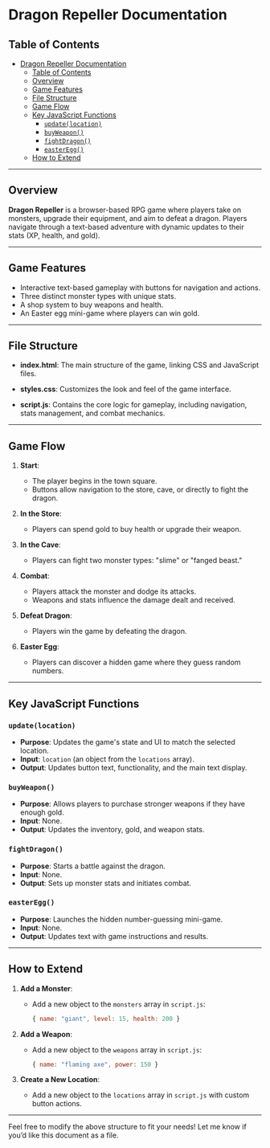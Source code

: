 # Dragon Repeller Documentation

## Table of Contents

- [Dragon Repeller Documentation](#dragon-repeller-documentation)
  - [Table of Contents](#table-of-contents)
  - [Overview](#overview)
  - [Game Features](#game-features)
  - [File Structure](#file-structure)
  - [Game Flow](#game-flow)
  - [Key JavaScript Functions](#key-javascript-functions)
    - [`update(location)`](#updatelocation)
    - [`buyWeapon()`](#buyweapon)
    - [`fightDragon()`](#fightdragon)
    - [`easterEgg()`](#easteregg)
  - [How to Extend](#how-to-extend)

---

## Overview

**Dragon Repeller** is a browser-based RPG game where players take on monsters, upgrade their equipment, and aim to defeat a dragon. Players navigate through a text-based adventure with dynamic updates to their stats (XP, health, and gold).

---

## Game Features

- Interactive text-based gameplay with buttons for navigation and actions.
- Three distinct monster types with unique stats.
- A shop system to buy weapons and health.
- An Easter egg mini-game where players can win gold.

---

## File Structure

- **index.html**:
  The main structure of the game, linking CSS and JavaScript files.
  
- **styles.css**:
  Customizes the look and feel of the game interface.
  
- **script.js**:
  Contains the core logic for gameplay, including navigation, stats management, and combat mechanics.

---

## Game Flow

1. **Start**:
   - The player begins in the town square.
   - Buttons allow navigation to the store, cave, or directly to fight the dragon.

2. **In the Store**:
   - Players can spend gold to buy health or upgrade their weapon.

3. **In the Cave**:
   - Players can fight two monster types: "slime" or "fanged beast."

4. **Combat**:
   - Players attack the monster and dodge its attacks.
   - Weapons and stats influence the damage dealt and received.

5. **Defeat Dragon**:
   - Players win the game by defeating the dragon.

6. **Easter Egg**:
   - Players can discover a hidden game where they guess random numbers.

---

## Key JavaScript Functions

### `update(location)`

- **Purpose**: Updates the game's state and UI to match the selected location.
- **Input**: `location` (an object from the `locations` array).
- **Output**: Updates button text, functionality, and the main text display.

### `buyWeapon()`

- **Purpose**: Allows players to purchase stronger weapons if they have enough gold.
- **Input**: None.
- **Output**: Updates the inventory, gold, and weapon stats.

### `fightDragon()`

- **Purpose**: Starts a battle against the dragon.
- **Input**: None.
- **Output**: Sets up monster stats and initiates combat.

### `easterEgg()`

- **Purpose**: Launches the hidden number-guessing mini-game.
- **Input**: None.
- **Output**: Updates text with game instructions and results.

---

## How to Extend

1. **Add a Monster**:
   - Add a new object to the `monsters` array in `script.js`:

     ```javascript
     { name: "giant", level: 15, health: 200 }
     ```

2. **Add a Weapon**:
   - Add a new object to the `weapons` array in `script.js`:

     ```javascript
     { name: "flaming axe", power: 150 }
     ```

3. **Create a New Location**:
   - Add a new object to the `locations` array in `script.js` with custom button actions.

---

Feel free to modify the above structure to fit your needs! Let me know if you’d like this document as a file.
